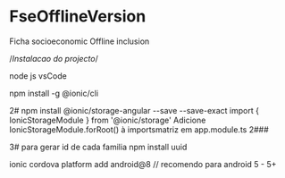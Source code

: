 # FseOfflineVersion
Ficha socioeconomic Offline inclusion 


/*Instalacao do projecto*/

node js
vsCode

npm install -g @ionic/cli 

2#
npm install @ionic/storage-angular --save --save-exact
import { IonicStorageModule } from '@ionic/storage' 
Adicione IonicStorageModule.forRoot() à importsmatriz em app.module.ts
2###

3#  para gerar id de cada familia
npm install uuid

ionic cordova platform add android@8 // recomendo para android 5 - 5+

